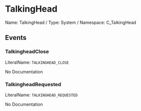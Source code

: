 # TalkingHead

Name: TalkingHead / Type: System / Namespace: C_TalkingHead

## Events

### TalkingheadClose
LiteralName: `TALKINGHEAD_CLOSE`

No Documentation

### TalkingheadRequested
LiteralName: `TALKINGHEAD_REQUESTED`

No Documentation
